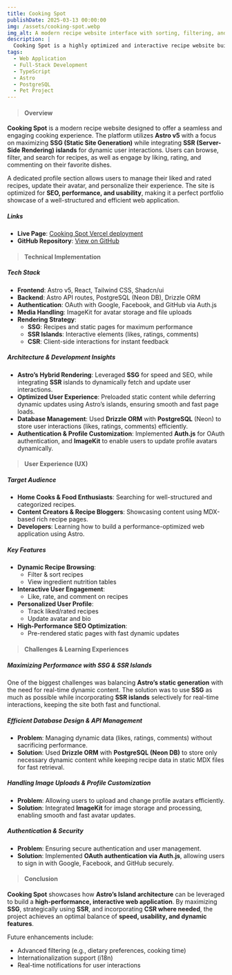 ```yaml
---
title: Cooking Spot
publishDate: 2025-03-13 00:00:00
img: /assets/cooking-spot.webp
img_alt: A modern recipe website interface with sorting, filtering, and interactive user features.
description: |
  Cooking Spot is a highly optimized and interactive recipe website built with Astro v5. It leverages Astro's hybrid rendering capabilities to deliver an ultra-fast, SEO-friendly experience while maintaining dynamic features for user engagement.
tags:
  - Web Application
  - Full-Stack Development
  - TypeScript
  - Astro
  - PostgreSQL
  - Pet Project
---
```


> #### Overview

**Cooking Spot** is a modern recipe website designed to offer a seamless and engaging cooking experience. The platform utilizes **Astro v5** with a focus on maximizing **SSG (Static Site Generation)** while integrating **SSR (Server-Side Rendering) islands** for dynamic user interactions. Users can browse, filter, and search for recipes, as well as engage by liking, rating, and commenting on their favorite dishes.

A dedicated profile section allows users to manage their liked and rated recipes, update their avatar, and personalize their experience. The site is optimized for **SEO, performance, and usability**, making it a perfect portfolio showcase of a well-structured and efficient web application.

##### Links

- **Live Page**: [Cooking Spot Vercel deployment](https://astro-cookbook-sable.vercel.app/)
- **GitHub Repository**: [View on GitHub](https://github.com/DmytroLysachenko/astro-cookbook)

> #### Technical Implementation

##### Tech Stack

- **Frontend**: Astro v5, React, Tailwind CSS, Shadcn/ui
- **Backend**: Astro API routes, PostgreSQL (Neon DB), Drizzle ORM
- **Authentication**: OAuth with Google, Facebook, and GitHub via Auth.js
- **Media Handling**: ImageKit for avatar storage and file uploads
- **Rendering Strategy**:
  - **SSG**: Recipes and static pages for maximum performance
  - **SSR Islands**: Interactive elements (likes, ratings, comments)
  - **CSR**: Client-side interactions for instant feedback

##### Architecture & Development Insights

- **Astro’s Hybrid Rendering**: Leveraged **SSG** for speed and SEO, while integrating **SSR** islands to dynamically fetch and update user interactions.
- **Optimized User Experience**: Preloaded static content while deferring dynamic updates using Astro’s islands, ensuring smooth and fast page loads.
- **Database Management**: Used **Drizzle ORM** with **PostgreSQL** (Neon) to store user interactions (likes, ratings, comments) efficiently.
- **Authentication & Profile Customization**: Implemented **Auth.js** for OAuth authentication, and **ImageKit** to enable users to update profile avatars dynamically.

> #### User Experience (UX)

##### Target Audience

- **Home Cooks & Food Enthusiasts**: Searching for well-structured and categorized recipes.
- **Content Creators & Recipe Bloggers**: Showcasing content using MDX-based rich recipe pages.
- **Developers**: Learning how to build a performance-optimized web application using Astro.

##### Key Features

- **Dynamic Recipe Browsing**:
  - Filter & sort recipes
  - View ingredient nutrition tables
- **Interactive User Engagement**:
  - Like, rate, and comment on recipes
- **Personalized User Profile**:
  - Track liked/rated recipes
  - Update avatar and bio
- **High-Performance SEO Optimization**:
  - Pre-rendered static pages with fast dynamic updates

> #### Challenges & Learning Experiences

##### Maximizing Performance with SSG & SSR Islands

One of the biggest challenges was balancing **Astro’s static generation** with the need for real-time dynamic content. The solution was to use **SSG** as much as possible while incorporating **SSR islands** selectively for real-time interactions, keeping the site both fast and functional.

##### Efficient Database Design & API Management

- **Problem**: Managing dynamic data (likes, ratings, comments) without sacrificing performance.
- **Solution**: Used **Drizzle ORM** with **PostgreSQL (Neon DB)** to store only necessary dynamic content while keeping recipe data in static MDX files for fast retrieval.

##### Handling Image Uploads & Profile Customization

- **Problem**: Allowing users to upload and change profile avatars efficiently.
- **Solution**: Integrated **ImageKit** for image storage and processing, enabling smooth and fast avatar updates.

##### Authentication & Security

- **Problem**: Ensuring secure authentication and user management.
- **Solution**: Implemented **OAuth authentication via Auth.js**, allowing users to sign in with Google, Facebook, and GitHub securely.

> #### Conclusion

**Cooking Spot** showcases how **Astro’s Island architecture** can be leveraged to build a **high-performance, interactive web application**. By maximizing **SSG**, strategically using **SSR**, and incorporating **CSR where needed**, the project achieves an optimal balance of **speed, usability, and dynamic features**.

Future enhancements include:

- Advanced filtering (e.g., dietary preferences, cooking time)
- Internationalization support (i18n)
- Real-time notifications for user interactions
